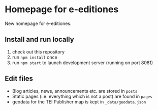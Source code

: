 # Homepage for e-editiones

New homepage for e-editiones.

## Install and run locally

1. check out this repository
2. run `npm install` once
3. run `npm start` to launch development server (running on port 8081)

## Edit files

* Blog articles, news, announcements etc. are stored in `posts`
* Static pages (i.e. everything which is not a post) are found in `pages`
* geodata for the TEI Publisher map is kept in `_data/geodata.json`